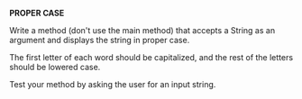 **PROPER CASE**

Write a method (don't use the main method) that accepts a String as an argument and displays the string in proper case.

The first letter of each word should be capitalized, and the rest of the letters should be lowered case.

Test your method by asking the user for an input string. 